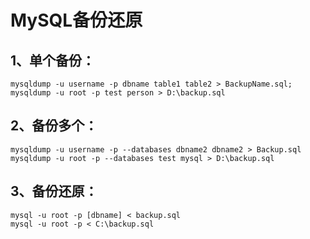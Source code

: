 # MySQL备份还原

## 1、单个备份：
	mysqldump -u username -p dbname table1 table2 > BackupName.sql;
	mysqldump -u root -p test person > D:\backup.sql

## 2、备份多个：
	mysqldump -u username -p --databases dbname2 dbname2 > Backup.sql
	mysqldump -u root -p --databases test mysql > D:\backup.sql

## 3、备份还原：
	mysql -u root -p [dbname] < backup.sql
	mysql -u root -p < C:\backup.sql